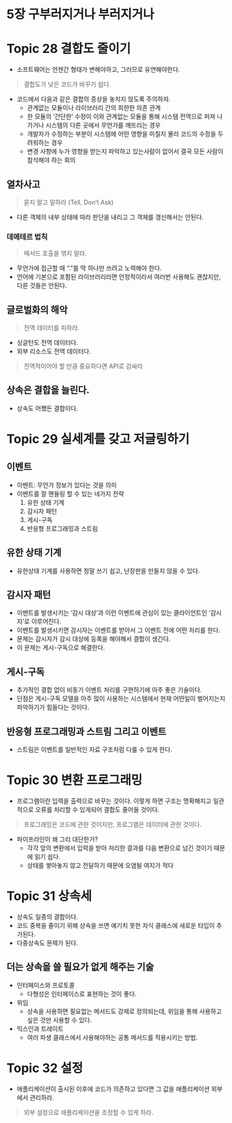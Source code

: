 # 5장 구부러지거나 부러지거나

# Topic 28 결합도 줄이기

- 소프트웨어는 언젠간 형태가 변해야하고, 그러므로 유연해야한다.

> 결합도가 낮은 코드가 바꾸기 쉽다.
> 
- 코드에서 다음과 같은 결합의 증상을 놓치지 않도록 주의하자.
    - 관계없는 모듈이나 라이브러리 간의 희한한 의존 관계
    - 한 모듈의 ‘간단한’ 수정이 이와 관계없는 모듈을 통해 시스템 전역으로 퍼져 나가거나 시스템의 다른 곳에서 무언가를 깨뜨리는 경우
    - 개발자가 수정하는 부분이 시스템에 어떤 영향을 미칠지 몰라 코드의 수정을 두려워하는 경우
    - 변경 사항에 누가 영향을 받는지 파악하고 있는사람이 없어서 결국 모든 사람이 참석해야 하는 회의

## 열차사고

> 묻지 말고 말하라 (Tell, Don’t Ask)
> 
- 다른 객체의 내부 상태에 따라 판단을 내리고 그 객체를 갱신해서는 안된다.

### 데메테르 법칙

> 메서드 호출을 엮지 말라.
> 
- 무언가에 접근할 때 “.”를 딱 하나만 쓰려고 노력해야 한다.
- 언어에 기본으로 포함된 라이브러리라면 안정적이라서 여러번 사용해도 괜찮지만, 다른 것들은 안된다.

## 글로벌화의 해악

> 전역 데이터를 피하라.
> 
- 싱글턴도 전역 데이터다.
- 외부 리소스도 전역 데이터다.

> 전역적이어야 할 만큼 중요하다면 API로 감싸라
> 

## 상속은 결합을 늘린다.

- 상속도 어쨌든 결합이다.

# Topic 29 실세계를 갖고 저글링하기

## 이벤트

- 이벤트: 무언가 정보가 있다는 것을 의미
- 이벤트를 잘 핸들링 할 수 있는 네가지 전략
    1. 유한 상태 기계
    2. 감시자 패턴
    3. 게시-구독
    4. 반응형 프로그래밍과 스트림

## 유한 상태 기계

- 유한상태 기계를 사용하면 정말 쓰기 쉽고, 난장판을 만들지 않을 수 있다.

## 감시자 패턴

- 이벤트를 발생시키는 ‘감시 대상’과 이런 이벤트에 관심이 있는 클라이언트인 ‘감시자’로 이루어진다.
- 이벤트를 발생시키면 감시자는 이벤트를 받아서 그 이벤트 전에 어떤 처리를 한다.
- 문제는 감시자가 감시 대상에 등록을 해야해서 결합이 생긴다.
- 이 문제는 게시-구독으로 해결한다.

## 게시-구독

- 추가적인 결합 없이 비동기 이벤트 처리를 구현하기에 아주 좋은 기술이다.
- 단점은 게시-구독 모델을 아주 많이 사용하는 시스템에서 현재 어떤일이 벌어지는지 파악하기가 힘들다는 것이다.

## 반응형 프로그래밍과 스트림 그리고 이벤트

- 스트림은 이벤트를 일반적인 자료 구조처럼 다룰 수 있게 한다.

# Topic 30 변환 프로그래밍

- 프로그램이란 입력을 출력으로 바꾸는 것이다. 이렇게 하면 구조는 명확해지고 일관적으로 오류를 처리할 수 있게되어 결합도 줄어들 것이다.

> 프로그래밍은 코드에 관한 것이지만, 프로그램은 데이터에 관한 것이다.
> 
- 파이프라인이 왜 그리 대단한가?
    - 각각 앞의 변환에서 입력을 받아 처리한 결과를 다음 변환으로 넘긴 것이기 때문에 읽기 쉽다.
    - 상태를 쌓아놓지 않고 전달하기 때문에 오염될 여지가 적다

# Topic 31 상속세

- 상속도 일종의 결합이다.
- 코드 중복을 줄이기 위해 상속을 쓰면 예기치 못한 자식 클래스에 새로운 타입이 추가된다.
- 다중상속도 문제가 된다.

## 더는 상속을 쓸 필요가 없게 해주는 기술

- 인터페이스와 프로토콜
    - 다형성은 인터페이스로 표현하는 것이 좋다.
- 위임
    - 상속을 사용하면 필요없는 메서드도 강제로 정의되는데, 위임을 통해 사용하고 싶은 것만 사용할 수 있다.
- 믹스인과 트레이트
    - 여러 파생 클래스에서 사용해야하는 공통 메서드를 적용시키는 방법.

# Topic 32 설정

- 애플리케이션이 출시된 이후에 코드가 의존하고 있다면 그 값을 애플리케이션 외부에서 관리하라.

> 외부 설정으로 애플리케이션을 조정할 수 있게 하라.
>